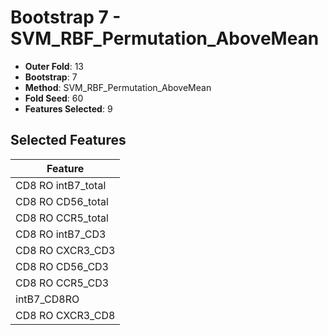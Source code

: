 # Bootstrap 7 - SVM_RBF_Permutation_AboveMean

- **Outer Fold**: 13
- **Bootstrap**: 7
- **Method**: SVM_RBF_Permutation_AboveMean
- **Fold Seed**: 60
- **Features Selected**: 9

## Selected Features

| Feature |
|---------|
| CD8 RO intB7_total |
| CD8 RO CD56_total |
| CD8 RO CCR5_total |
| CD8 RO intB7_CD3 |
| CD8 RO CXCR3_CD3 |
| CD8 RO CD56_CD3 |
| CD8 RO CCR5_CD3 |
| intB7_CD8RO |
| CD8 RO CXCR3_CD8 |
